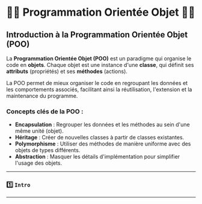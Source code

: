 # 👨‍💻 Programmation Orientée Objet 👨‍💻

## Introduction à la Programmation Orientée Objet (POO)

La **Programmation Orientée Objet (POO)** est un paradigme qui organise le code en **objets**. Chaque objet est une instance d'une **classe**, qui définit ses **attributs** (propriétés) et ses **méthodes** (actions).

La POO permet de mieux organiser le code en regroupant les données et les comportements associés, facilitant ainsi la réutilisation, l'extension et la maintenance du programme. 

### Concepts clés de la POO :
- **Encapsulation** : Regrouper les données et les méthodes au sein d'une même unité (objet).
- **Héritage** : Créer de nouvelles classes à partir de classes existantes.
- **Polymorphisme** : Utiliser des méthodes de manière uniforme avec des objets de types différents.
- **Abstraction** : Masquer les détails d'implémentation pour simplifier l'usage des objets.

---

### 1️⃣ `Intro`

--- 
